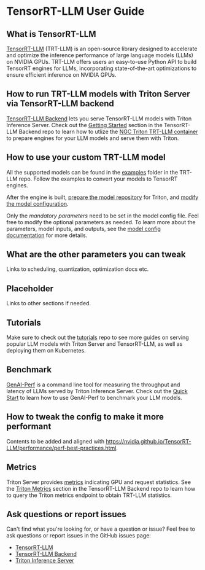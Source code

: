 <!--
# Copyright 2024, NVIDIA CORPORATION & AFFILIATES. All rights reserved.
#
# Redistribution and use in source and binary forms, with or without
# modification, are permitted provided that the following conditions
# are met:
#  * Redistributions of source code must retain the above copyright
#    notice, this list of conditions and the following disclaimer.
#  * Redistributions in binary form must reproduce the above copyright
#    notice, this list of conditions and the following disclaimer in the
#    documentation and/or other materials provided with the distribution.
#  * Neither the name of NVIDIA CORPORATION nor the names of its
#    contributors may be used to endorse or promote products derived
#    from this software without specific prior written permission.
#
# THIS SOFTWARE IS PROVIDED BY THE COPYRIGHT HOLDERS ``AS IS'' AND ANY
# EXPRESS OR IMPLIED WARRANTIES, INCLUDING, BUT NOT LIMITED TO, THE
# IMPLIED WARRANTIES OF MERCHANTABILITY AND FITNESS FOR A PARTICULAR
# PURPOSE ARE DISCLAIMED.  IN NO EVENT SHALL THE COPYRIGHT OWNER OR
# CONTRIBUTORS BE LIABLE FOR ANY DIRECT, INDIRECT, INCIDENTAL, SPECIAL,
# EXEMPLARY, OR CONSEQUENTIAL DAMAGES (INCLUDING, BUT NOT LIMITED TO,
# PROCUREMENT OF SUBSTITUTE GOODS OR SERVICES; LOSS OF USE, DATA, OR
# PROFITS; OR BUSINESS INTERRUPTION) HOWEVER CAUSED AND ON ANY THEORY
# OF LIABILITY, WHETHER IN CONTRACT, STRICT LIABILITY, OR TORT
# (INCLUDING NEGLIGENCE OR OTHERWISE) ARISING IN ANY WAY OUT OF THE USE
# OF THIS SOFTWARE, EVEN IF ADVISED OF THE POSSIBILITY OF SUCH DAMAGE.
-->

# TensorRT-LLM User Guide

## What is TensorRT-LLM

[TensorRT-LLM](https://github.com/NVIDIA/TensorRT-LLM)
(TRT-LLM) is an open-source library designed to accelerate and optimize the
inference performance of large language models (LLMs) on NVIDIA GPUs. TRT-LLM
offers users an easy-to-use Python API to build TensorRT engines for LLMs,
incorporating state-of-the-art optimizations to ensure efficient inference on
NVIDIA GPUs.

## How to run TRT-LLM models with Triton Server via TensorRT-LLM backend

[TensorRT-LLM Backend](https://github.com/triton-inference-server/tensorrtllm_backend)
lets you serve TensorRT-LLM models with Triton Inference Server. Check out the
[Getting Started](https://github.com/triton-inference-server/tensorrtllm_backend?tab=readme-ov-file#getting-started)
section in the TensorRT-LLM Backend repo to learn how to utlize the
[NGC Triton TRT-LLM container](https://catalog.ngc.nvidia.com/orgs/nvidia/containers/tritonserver)
to prepare engines for your LLM models and serve them with Triton.

## How to use your custom TRT-LLM model

All the supported models can be found in the
[examples](https://github.com/NVIDIA/TensorRT-LLM/tree/main/examples) folder in
the TRT-LLM repo. Follow the examples to convert your models to TensorRT
engines.

After the engine is built, [prepare the model repository](https://github.com/triton-inference-server/tensorrtllm_backend?tab=readme-ov-file#prepare-the-model-repository)
for Triton, and
[modify the model configuration](https://github.com/triton-inference-server/tensorrtllm_backend?tab=readme-ov-file#modify-the-model-configuration).

Only the *mandatory parameters* need to be set in the model config file. Feel free
to modify the optional parameters as needed. To learn more about the
parameters, model inputs, and outputs, see the
[model config documentation](ttps://github.com/triton-inference-server/tensorrtllm_backend/blob/main/docs/model_config.md) for more details.

## What are the other parameters you can tweak
Links to scheduling, quantization, optimization docs etc.

## Placeholder
Links to other sections if needed.

## Tutorials

Make sure to check out the
[tutorials](https://github.com/triton-inference-server/tutorials) repo to see
more guides on serving popular LLM models with Triton Server and TensorRT-LLM,
as well as deploying them on Kubernetes.

## Benchmark

[GenAI-Perf](https://github.com/triton-inference-server/perf_analyzer/tree/main/genai-perf)
is a command line tool for measuring the throughput and latency of LLMs served
by Triton Inference Server. Check out the
[Quick Start](https://github.com/triton-inference-server/perf_analyzer/tree/main/genai-perf#quick-start)
to learn how to use GenAI-Perf to benchmark your LLM models.

## How to tweak the config to make it more performant

Contents to be added and aligned with https://nvidia.github.io/TensorRT-LLM/performance/perf-best-practices.html.

## Metrics

Triton Server provides
[metrics](https://github.com/triton-inference-server/server/blob/main/docs/user_guide/metrics.md)
indicating GPU and request statistics.
See the
[Triton Metrics](https://github.com/triton-inference-server/tensorrtllm_backend?tab=readme-ov-file#triton-metrics)
section in the TensorRT-LLM Backend repo to learn how to query the Triton
metrics endpoint to obtain TRT-LLM statistics.

## Ask questions or report issues

Can't find what you're looking for, or have a question or issue? Feel free to
ask questions or report issues in the GitHub issues page:

- [TensorRT-LLM](https://github.com/NVIDIA/TensorRT-LLM/issues)
- [TensorRT-LLM Backend](https://github.com/triton-inference-server/tensorrtllm_backend/issues)
- [Triton Inference Server](https://github.com/triton-inference-server/server/issues)
